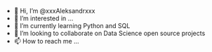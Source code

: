 - 👋 Hi, I’m @xxxAleksandrxxx
- 👀 I’m interested in ...
- 🌱 I’m currently learning Python and SQL
- 💞️ I’m looking to collaborate on Data Science open source projects
- 📫 How to reach me ...


<!---
xxxAleksandrxxx/xxxAleksandrxxx is a ✨ special ✨ repository because its `README.md` (this file) appears on your GitHub profile.
You can click the Preview link to take a look at your changes.
--->
